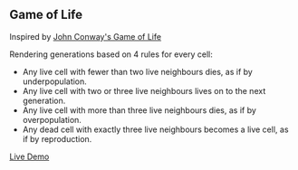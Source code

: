 ## Game of Life

Inspired by [John Conway's Game of Life](https://en.wikipedia.org/wiki/Conway%27s_Game_of_Life)

Rendering generations based on 4 rules for every cell:
- Any live cell with fewer than two live neighbours dies, as if by underpopulation.
- Any live cell with two or three live neighbours lives on to the next generation.
- Any live cell with more than three live neighbours dies, as if by overpopulation.
- Any dead cell with exactly three live neighbours becomes a live cell, as if by reproduction.

[Live Demo](https://build-4xzyqepdw.now.sh/#)
